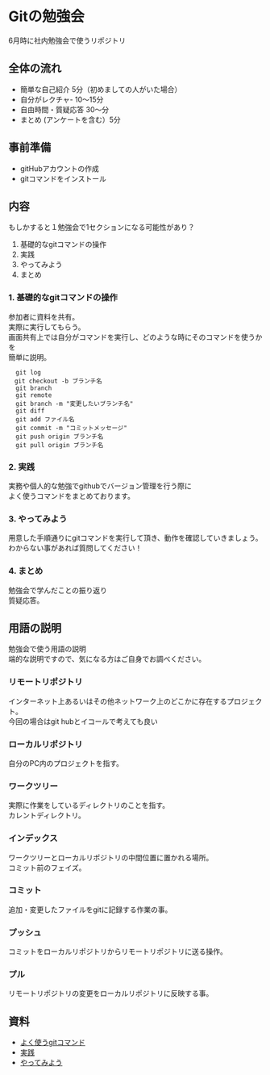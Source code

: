 # Gitの勉強会
6月時に社内勉強会で使うリポジトリ

## 全体の流れ
- 簡単な自己紹介 5分（初めましての人がいた場合）
- 自分がレクチャ- 10〜15分
- 自由時間・質疑応答 30〜分
- まとめ (アンケートを含む）5分

## 事前準備
- gitHubアカウントの作成
- gitコマンドをインストール

## 内容
もしかすると１勉強会で1セクションになる可能性があり？
1. 基礎的なgitコマンドの操作
2. 実践
3. やってみよう
4. まとめ

### 1. 基礎的なgitコマンドの操作
参加者に資料を共有。<br>
実際に実行してもらう。<br>
画面共有上では自分がコマンドを実行し、どのような時にそのコマンドを使うかを<br>
簡単に説明。
```
  git log 
　git checkout -b ブランチ名
  git branch
  git remote 
  git branch -m "変更したいブランチ名"
  git diff
  git add ファイル名
  git commit -m "コミットメッセージ"
  git push origin ブランチ名
  git pull origin ブランチ名
```
### 2. 実践
実務や個人的な勉強でgithubでバージョン管理を行う際に <br>
よく使うコマンドをまとめております。

### 3. やってみよう
用意した手順通りにgitコマンドを実行して頂き、動作を確認していきましょう。<br/>
わからない事があれば質問してください！

### 4. まとめ
勉強会で学んだことの振り返り<br>
質疑応答。

## 用語の説明
勉強会で使う用語の説明<br/>
端的な説明ですので、気になる方はご自身でお調べください。

### リモートリポジトリ
インターネット上あるいはその他ネットワーク上のどこかに存在するプロジェクト。<br/>
今回の場合はgit hubとイコールで考えても良い

### ローカルリポジトリ
自分のPC内のプロジェクトを指す。

### ワークツリー
実際に作業をしているディレクトリのことを指す。<br/>
カレントディレクトリ。

### インデックス
ワークツリーとローカルリポジトリの中間位置に置かれる場所。<br/>
コミット前のフェイズ。

### コミット
追加・変更したファイルをgitに記録する作業の事。

### プッシュ
コミットをローカルリポジトリからリモートリポジトリに送る操作。

### プル
リモートリポジトリの変更をローカルリポジトリに反映する事。

## 資料
- [よく使うgitコマンド](https://github.com/kazutotakeuchi-32/git_test/blob/main/text.md)
- [実践](https://github.com/kazutotakeuchi-32/git_test/blob/main/text2.md)
- [やってみよう](https://github.com/kazutotakeuchi-32/git_test/blob/main/text3.md)
